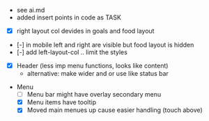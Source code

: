 
- see ai.md
- added insert points in code as TASK

- [x] right layout col devides in goals and food layout
- [-] in mobile left and right are visible but food layout is hidden
- [-] add left-layout-col .. limit the styles

- [x] Header (less imp menu functions, looks like content)
  - alternative: make wider and or use like status bar
- Menu
  - [ ] Menu bar might have overlay secondary menu
  - [x] Menu items have tooltip
  - [x] Moved main menues up cause easier handling (touch above)
